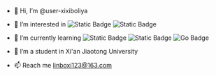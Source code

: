 - 👋 Hi, I’m @user-xixiboliya

- 👀 I’m interested in ![Static Badge](https://img.shields.io/badge/Ubuntu-E95420?style=for-the-badge&logo=Ubuntu&logoColor=FFFFFF) ![Static Badge](https://img.shields.io/badge/Linux-FCC624?style=for-the-badge&logo=Linux&logoColor=000000)


- 🌱 I’m currently learning ![Static Badge](https://img.shields.io/badge/Docker-2496ED?style=for-the-badge&logo=docker&logoColor=FFFFFF) ![Static Badge](https://img.shields.io/badge/Ros-22314E?style=for-the-badge&logo=Ros&logoColor=FFFFFF) ![Go Badge](https://img.shields.io/badge/Go-00ADD8?style=for-the-badge&logo=go&logoColor=FFFFFF)



- 💞️ I’m a student in Xi'an Jiaotong University

- 📫 Reach me linboxi123@163.com

<!---
user-xixiboliya/user-xixiboliya is a ✨ special ✨ repository because its `README.md` (this file) appears on your GitHub profile.
You can click the Preview link to take a look at your changes.
--->
